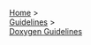 [Home](Home) > <br>
[Guidelines](Guidelines) > <br>
[Doxygen Guidelines](Documentation-Guidelines)
 
